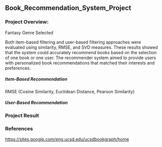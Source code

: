 ## Book_Recommendation_System_Project

### Project Overview: 

Fantasy Genre Selected

Both item-based filtering and user-based filtering approaches were evaluated using similarity, 
RMSE, and SVD measures. These results showed that the system could accurately recommend 
books based on the selection of one book or one user. The recommender system aimed to provide 
users with personalized book recommendations that matched their interests and preferences. 

##### Item-Based Recommendation
RMSE (Cosine Similarity, Euclidean Distance, Pearson Similarity)
##### User-Based Recommendation

### Project Result

### References
https://sites.google.com/eng.ucsd.edu/ucsdbookgraph/home


